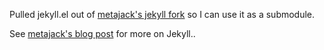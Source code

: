 Pulled jekyll.el out of [metajack's jekyll fork](http://github.com/metajack/jekyll/blob/master/emacs/jekyll.el) so I can use it as a submodule.

See
[metajack's blog post](http://metajack.im/2009/01/23/blogging-with-git-emacs-and-jekyll/)
for more on Jekyll..


